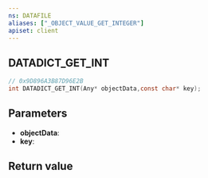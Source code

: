 ```yaml
---
ns: DATAFILE
aliases: ["_OBJECT_VALUE_GET_INTEGER"]
apiset: client
---
```

## DATADICT_GET_INT

```c
// 0x9D896A3B87D96E2B
int DATADICT_GET_INT(Any* objectData,const char* key);
```


## Parameters
* **objectData**:
* **key**:

## Return value